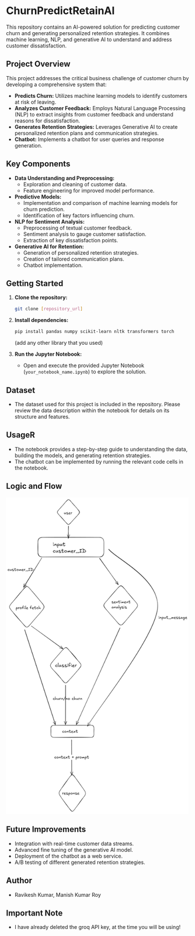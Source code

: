 # ChurnPredictRetainAI

This repository contains an AI-powered solution for predicting customer churn and generating personalized retention strategies. It combines machine learning, NLP, and generative AI to understand and address customer dissatisfaction.

## Project Overview

This project addresses the critical business challenge of customer churn by developing a comprehensive system that:

* **Predicts Churn:** Utilizes machine learning models to identify customers at risk of leaving.
* **Analyzes Customer Feedback:** Employs Natural Language Processing (NLP) to extract insights from customer feedback and understand reasons for dissatisfaction.
* **Generates Retention Strategies:** Leverages Generative AI to create personalized retention plans and communication strategies.
* **Chatbot:** Implements a chatbot for user queries and response generation.

## Key Components

* **Data Understanding and Preprocessing:**
    * Exploration and cleaning of customer data.
    * Feature engineering for improved model performance.
* **Predictive Models:**
    * Implementation and comparison of machine learning models for churn prediction.
    * Identification of key factors influencing churn.
* **NLP for Sentiment Analysis:**
    * Preprocessing of textual customer feedback.
    * Sentiment analysis to gauge customer satisfaction.
    * Extraction of key dissatisfaction points.
* **Generative AI for Retention:**
    * Generation of personalized retention strategies.
    * Creation of tailored communication plans.
    * Chatbot implementation.

## Getting Started

1.  **Clone the repository:**

    ```bash
    git clone [repository_url]
    ```

2.  **Install dependencies:**
    ```bash
    pip install pandas numpy scikit-learn nltk transformers torch
    ```
    (add any other library that you used)
3.  **Run the Jupyter Notebook:**
    * Open and execute the provided Jupyter Notebook (`your_notebook_name.ipynb`) to explore the solution.

## Dataset

* The dataset used for this project is included in the repository. Please review the data description within the notebook for details on its structure and features.

## UsageR

* The notebook provides a step-by-step guide to understanding the data, building the models, and generating retention strategies.
* The chatbot can be implemented by running the relevant code cells in the notebook.

## Logic and Flow
<img src="churn_flow.png" alt="Flowchart of the Churn prediction strategy flow" align="center" width="500px">

## Future Improvements

* Integration with real-time customer data streams.
* Advanced fine tuning of the generative AI model.
* Deployment of the chatbot as a web service.
* A/B testing of different generated retention strategies.

## Author

* Ravikesh Kumar, Manish Kumar Roy

## Important Note

* I have already deleted the groq API key, at the time you will be using!
